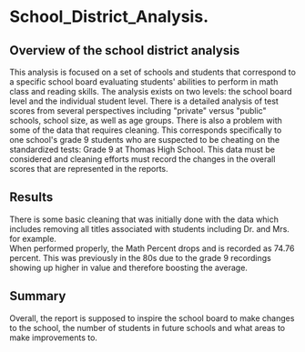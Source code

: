 # School_District_Analysis.
## Overview of the school district analysis
  This analysis is focused on a set of schools and students that correspond to a specific school board evaluating students' abilities to perform in math class and reading skills.  The analysis exists on two levels: the school board level and the individual student level.  There is a detailed analysis of test scores from several perspectives including "private" versus "public" schools, school size, as well as age groups.
  There is also a problem with some of the data that requires cleaning.  This corresponds specifically to one school's grade 9 students who are suspected to be cheating on the standardized tests:  Grade 9 at Thomas High School.  This data must be considered and cleaning efforts must record the changes in the overall scores that are represented in the reports.


## Results
  There is some basic cleaning that was initially done with the data which includes removing all titles associated with students including Dr. and Mrs. for example.  
  When performed properly, the Math Percent drops and is recorded as 74.76 percent.  This was previously in the 80s due to the grade 9 recordings showing up higher in value and therefore boosting the average.  
## Summary
  Overall, the report is supposed to inspire the school board to make changes to the school, the number of students in future schools and what areas to make improvements to.  

